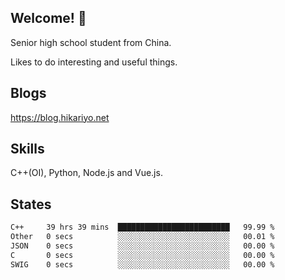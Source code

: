## Welcome! 👋

Senior high school student from China.

Likes to do interesting and useful things.

## Blogs

https://blog.hikariyo.net

## Skills

C++(OI), Python, Node.js and Vue.js.

## States

<!--START_SECTION:waka-->

```txt
C++     39 hrs 39 mins  █████████████████████████   99.99 %
Other   0 secs          ░░░░░░░░░░░░░░░░░░░░░░░░░   00.01 %
JSON    0 secs          ░░░░░░░░░░░░░░░░░░░░░░░░░   00.00 %
C       0 secs          ░░░░░░░░░░░░░░░░░░░░░░░░░   00.00 %
SWIG    0 secs          ░░░░░░░░░░░░░░░░░░░░░░░░░   00.00 %
```

<!--END_SECTION:waka-->

